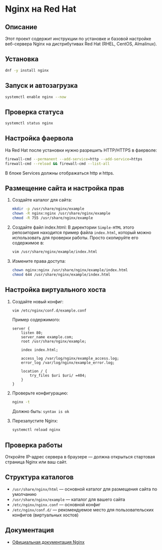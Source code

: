 # Nginx на Red Hat

## Описание
Этот проект содержит инструкции по установке и базовой настройке веб-сервера Nginx на дистрибутивах Red Hat (RHEL, CentOS, Almalinux).

## Установка
```bash
dnf -y install nginx
```

## Запуск и автозагрузка
```bash
systemctl enable nginx --now
```

## Проверка статуса
```bash
systemctl status nginx
```

## Настройка фаервола
На Red Hat после установки нужно разрешить HTTP/HTTPS в фаерволе:
```bash
firewall-cmd --permanent --add-service=http --add-service=https
firewall-cmd --reload && firewall-cmd --list-all
```
В блоке Services должны отображаться http и https.

## Размещение сайта и настройка прав
1. Создайте каталог для сайта:
   ```bash
   mkdir -p /usr/share/nginx/example
   chown -R nginx:nginx /usr/share/nginx/example
   chmod -R 755 /usr/share/nginx/example
   ```
2. Создайте файл index.html:
   В директории `Simple-HTML` этого репозитория находится пример файла `index.html`, который можно использовать для проверки работы. Просто скопируйте его содержимое в:
   ```bash
   vim /usr/share/nginx/example/index.html
   ```

3. Измените права доступа:
   ```bash
   chown nginx:nginx /usr/share/nginx/example/index.html
   chmod 644 /usr/share/nginx/example/index.html
   ```

## Настройка виртуального хоста
1. Создайте новый конфиг:
   ```bash
   vim /etc/nginx/conf.d/example.conf
   ```
   Пример содержимого:
   ```nginx
   server {
       listen 80;
       server_name example.com;
       root /usr/share/nginx/example;

       index index.html;

       access_log /var/log/nginx/example_access.log;
       error_log /var/log/nginx/example_error.log;

       location / {
           try_files $uri $uri/ =404;
       }
   }
   ```
2. Проверьте конфигурацию:
   ```bash
   nginx -t
   ```
   Должно быть: `syntax is ok`

3. Перезапустите Nginx:
   ```bash
   systemctl reload nginx
   ```

## Проверка работы
Откройте IP-адрес сервера в браузере — должна открыться стартовая страница Nginx или ваш сайт.

## Структура каталогов
- `/usr/share/nginx/html` — основной каталог для размещения сайта по умолчанию
- `/usr/share/nginx/example` — каталог для вашего сайта
- `/etc/nginx/nginx.conf` — основной конфиг
- `/etc/nginx/conf.d/` — рекомендуемое место для пользовательских конфигов (виртуальных хостов)

## Документация
- [Официальная документация Nginx](https://nginx.org/ru/docs/)
